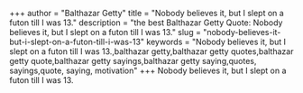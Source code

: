 +++
author = "Balthazar Getty"
title = "Nobody believes it, but I slept on a futon till I was 13."
description = "the best Balthazar Getty Quote: Nobody believes it, but I slept on a futon till I was 13."
slug = "nobody-believes-it-but-i-slept-on-a-futon-till-i-was-13"
keywords = "Nobody believes it, but I slept on a futon till I was 13.,balthazar getty,balthazar getty quotes,balthazar getty quote,balthazar getty sayings,balthazar getty saying,quotes, sayings,quote, saying, motivation"
+++
Nobody believes it, but I slept on a futon till I was 13.
